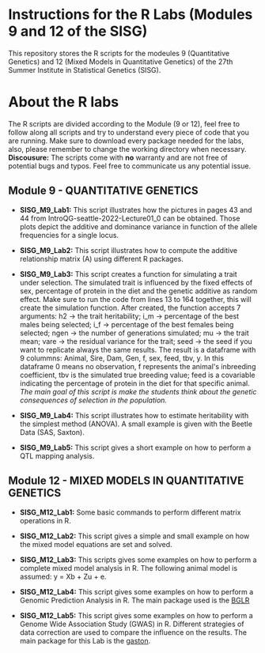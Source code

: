 # **Instructions for the R Labs (Modules 9 and 12 of the SISG)**

This repository stores the R scripts for the modeules 9 (Quantitative Genetics) and 12 (Mixed Models in Quantitative Genetics) of the 27th Summer Institute in Statistical Genetics (SISG).

# **About the R labs**

The R scripts are divided according to the Module (9 or 12), feel free to follow along all scripts and try to understand every piece of code that you are running. Make sure to download every package needed for the labs, also, please remember to change the working directory when necessary.
**Discousure:** The scripts come with **no** warranty and are not free of potential bugs and typos. Feel free to communicate us any potential issue.   

## Module 9 - QUANTITATIVE GENETICS   

* **SISG_M9_Lab1:** This script illustrates how the pictures in pages 43 and 44 from IntroQG-seattle-2022-Lecture01_0 can be obtained. Those plots depict the additive and dominance variance in function of the allele frequencies for a single locus.   

* **SISG_M9_Lab2:** This script illustrates how to compute the additive relationship matrix (A) using different R packages.  

* **SISG_M9_Lab3:** This script creates a function for simulating a trait under selection. The simulated trait is influenced by the fixed effects of sex, percentage of protein in the diet and the genetic additive as random effect. Make sure to run the code from lines 13 to 164 together, this will create the simulation function. After created, the function accepts 7 arguments: h2 -> the trait heritability; i_m -> percentage of the best males being selected; i_f -> percentage of the best females being selected; ngen -> the number of generations simulated; mu -> the trait mean; vare -> the residual variance for the trait; seed -> the seed if you want to replicate always the same results. The result is a dataframe with 9 colummns: Animal, Sire, Dam, Gen, f, sex, feed, tbv, y. In this dataframe 0 means no observation, f represents the animal's inbreeding coefficient, tbv is the simulated true breeding value; feed is a covariable indicating the percentage of protein in the diet for that specific animal. *The main goal of this script is make the students think about the genetic consequences of selection in the population.*  

* **SISG_M9_Lab4:** This script illustrates how to estimate heritability with the simplest method (ANOVA). A small example is given with the Beetle Data (SAS, Saxton).  

* **SISG_M9_Lab5:**  This script gives a short example on how to perform a QTL mapping analysis.

## Module 12 - MIXED MODELS IN QUANTITATIVE GENETICS  

* **SISG_M12_Lab1:** Some basic commands to perform different matrix operations in R.

* **SISG_M12_Lab2:** This script gives a simple and small example on how the mixed model equations are set and solved.  

* **SISG_M12_Lab3:** This scripts gives some examples on how to perform a complete mixed model analysis in R. The following animal model is assumed: y = Xb + Zu + e.

* **SISG_M12_Lab4:** This script gives some examples on how to perform a Genomic Prediction Analysis in R. The main package used is the [BGLR](https://cran.r-project.org/web/packages/BGLR/BGLR.pdf)

* **SISG_M12_Lab5:** This script gives some examples on how to perform a Genome Wide Association Study (GWAS) in R. Different strategies of data correction are used to compare the influence on the results. The main package for this Lab is the [gaston](https://cran.r-project.org/web/packages/gaston/gaston.pdf).






